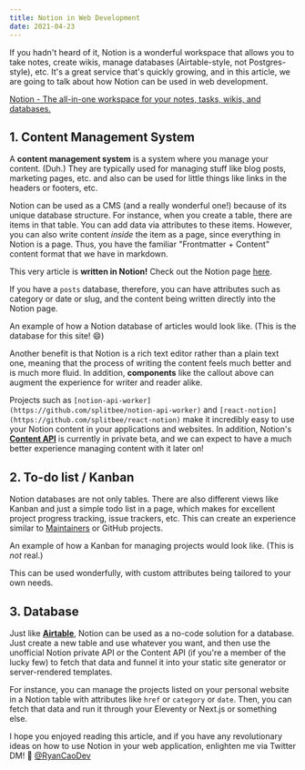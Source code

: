 ```yaml
---
title: Notion in Web Development
date: 2021-04-23
---
```


If you hadn't heard of it, Notion is a wonderful workspace that allows you to take notes, create wikis, manage databases (Airtable-style, not Postgres-style), etc. It's a great service that's quickly growing, and in this article, we are going to talk about how Notion can be used in web development.

[Notion - The all-in-one workspace for your notes, tasks, wikis, and databases.](https://notion.so)

## 1. Content Management System

A **content management system** is a system where you manage your content. (Duh.) They are typically used for managing stuff like blog posts, marketing pages, etc. and also can be used for little things like links in the headers or footers, etc.

Notion can be used as a CMS (and a really wonderful one!) because of its unique database structure. For instance, when you create a table, there are items in that table. You can add data via attributes to these items. However, you can also write content _inside_ the item as a page, since everything in Notion is a page. Thus, you have the familiar "Frontmatter + Content" content format that we have in markdown.

This very article is **written in Notion!** Check out the Notion page [here]().

If you have a `posts` database, therefore, you can have attributes such as category or date or slug, and the content being written directly into the Notion page.

An example of how a Notion database of articles would look like. (This is the database for this site! 😄)

Another benefit is that Notion is a rich text editor rather than a plain text one, meaning that the process of writing the content feels much better and is much more fluid. In addition, **components** like the callout above can augment the experience for writer and reader alike.

Projects such as `[notion-api-worker](https://github.com/splitbee/notion-api-worker)` and `[react-notion](https://github.com/splitbee/react-notion)` make it incredibly easy to use your Notion content in your applications and websites. In addition, Notion's **[Content API](https://www.notion.so/api-beta)** is currently in private beta, and we can expect to have a much better experience managing content with it later on!

## 2. To-do list / Kanban

Notion databases are not only tables. There are also different views like Kanban and just a simple todo list in a page, which makes for excellent project progress tracking, issue trackers, etc. This can create an experience similar to [Maintainers](https://maintainers.app) or GitHub projects.

An example of how a Kanban for managing projects would look like. (This is _not_ real.)

This can be used wonderfully, with custom attributes being tailored to your own needs.

## 3. Database

Just like **[Airtable](https://airtable.com/)**, Notion can be used as a no-code solution for a database. Just create a new table and use whatever you want, and then use the unofficial Notion private API or the Content API (if you're a member of the lucky few) to fetch that data and funnel it into your static site generator or server-rendered templates.

For instance, you can manage the projects listed on your personal website in a Notion table with attributes like `href` or `category` or `date`. Then, you can fetch that data and run it through your Eleventy or Next.js or something else.

I hope you enjoyed reading this article, and if you have any revolutionary ideas on how to use Notion in your web application, enlighten me via Twitter DM! 🙉 [@RyanCaoDev](https://twitter.com/RyanCaoDev)
